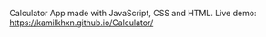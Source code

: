 Calculator App made with JavaScript, CSS and HTML. Live demo: https://kamilkhxn.github.io/Calculator/

